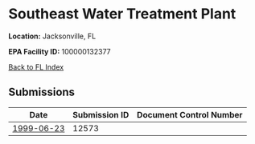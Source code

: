 # Southeast Water Treatment Plant

**Location:** Jacksonville, FL

**EPA Facility ID:** 100000132377

[Back to FL Index](../../index.md)

## Submissions

| Date | Submission ID | Document Control Number |
|------|--------------|-------------------------|
| [1999-06-23](submissions/12573.md) | 12573 |  |

